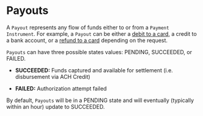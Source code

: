 # Payouts

A `Payout` represents any flow of funds either to or from a `Payment Instrument`.
For example, a `Payout` can be either a [debit to a card](#debit-a-card), a
credit to a bank account, or a [refund to a card](#refund-a-debit) depending on
the request.

`Payouts` can have three possible states values: PENDING, SUCCEEDED, or FAILED.

- **SUCCEEDED:** Funds captured and available for settlement (i.e. disbursement
via ACH Credit)
        
- **FAILED:** Authorization attempt failed

By default, `Payouts` will be in a PENDING state and will eventually (typically
within an hour) update to SUCCEEDED.
